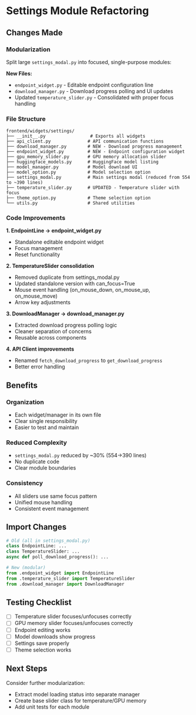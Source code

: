 # Settings Module Refactoring

## Changes Made

### Modularization
Split large `settings_modal.py` into focused, single-purpose modules:

**New Files:**
- `endpoint_widget.py` - Editable endpoint configuration line
- `download_manager.py` - Download progress polling and UI updates
- Updated `temperature_slider.py` - Consolidated with proper focus handling

### File Structure

```
frontend/widgets/settings/
├── __init__.py                 # Exports all widgets
├── api_client.py              # API communication functions
├── download_manager.py        # NEW - Download progress management
├── endpoint_widget.py         # NEW - Endpoint configuration widget
├── gpu_memory_slider.py       # GPU memory allocation slider
├── huggingface_models.py      # HuggingFace model listing
├── model_manager.py           # Model download UI
├── model_option.py            # Model selection option
├── settings_modal.py          # Main settings modal (reduced from 554 to ~390 lines)
├── temperature_slider.py      # UPDATED - Temperature slider with focus
├── theme_option.py            # Theme selection option
└── utils.py                   # Shared utilities
```

### Code Improvements

**1. EndpointLine → endpoint_widget.py**
- Standalone editable endpoint widget
- Focus management
- Reset functionality

**2. TemperatureSlider consolidation**
- Removed duplicate from settings_modal.py
- Updated standalone version with can_focus=True
- Mouse event handling (on_mouse_down, on_mouse_up, on_mouse_move)
- Arrow key adjustments

**3. DownloadManager → download_manager.py**
- Extracted download progress polling logic
- Cleaner separation of concerns
- Reusable across components

**4. API Client improvements**
- Renamed `fetch_download_progress` to `get_download_progress`
- Better error handling

## Benefits

### Organization
- Each widget/manager in its own file
- Clear single responsibility
- Easier to test and maintain

### Reduced Complexity
- `settings_modal.py` reduced by ~30% (554→390 lines)
- No duplicate code
- Clear module boundaries

### Consistency
- All sliders use same focus pattern
- Unified mouse handling
- Consistent event management

## Import Changes

```python
# Old (all in settings_modal.py)
class EndpointLine: ...
class TemperatureSlider: ...
async def poll_download_progress(): ...

# New (modular)
from .endpoint_widget import EndpointLine
from .temperature_slider import TemperatureSlider
from .download_manager import DownloadManager
```

## Testing Checklist

- [ ] Temperature slider focuses/unfocuses correctly
- [ ] GPU memory slider focuses/unfocuses correctly
- [ ] Endpoint editing works
- [ ] Model downloads show progress
- [ ] Settings save properly
- [ ] Theme selection works

## Next Steps

Consider further modularization:
- Extract model loading status into separate manager
- Create base slider class for temperature/GPU memory
- Add unit tests for each module
